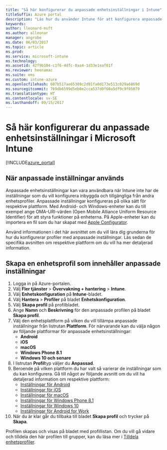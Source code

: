 ```yaml
---
title: "Så här konfigurerar du anpassade enhetsinställningar i Intune"
titleSuffix: Azure portal
description: "Läs hur du använder Intune för att konfigurera anpassade inställningar på enheter som du hanterar.”"
keywords: 
author: lleonard-msft
ms.author: alleonar
manager: angrobe
ms.date: 06/03/2017
ms.topic: article
ms.prod: 
ms.service: microsoft-intune
ms.technology: 
ms.assetid: 42f9b104-c1f6-4dfc-8aa4-1d33e1eaf61f
ms.reviewer: heenamac
ms.suite: ems
ms.custom: intune-azure
ms.openlocfilehash: 607b517ae65309c2d01fa0d173e513c029a6869d
ms.sourcegitcommit: 769db6599d5eb0e2cca537d0f60a5df9c9f05079
ms.translationtype: HT
ms.contentlocale: sv-SE
ms.lasthandoff: 09/15/2017
---
```

# <a name="how-to-configure-custom-device-settings-in-microsoft-intune"></a>Så här konfigurerar du anpassade enhetsinställningar i Microsoft Intune

[!INCLUDE[azure_portal](./includes/azure_portal.md)]

## <a name="when-to-use-custom-settings"></a>När anpassade inställningar används

Anpassade enhetsinställningar kan vara användbara när Intune inte har de inställningar som du vill konfigurera inbyggda och tillgängliga från andra enhetsprofiler.
Anpassade inställningar konfigureras på olika sätt för respektive plattform. Med Android- och Windows-enheter kan du till exempel ange OMA-URI-värden (Open Mobile Alliance Uniform Resource Identifier) för att styra funktioner på enheterna. På Apple-enheter kan du importera en fil som du har skapat med [Apple Configurator](https://itunes.apple.com/us/app/apple-configurator-2/id1037126344?mt=12).

Använd informationen i det här avsnittet om du vill lära dig grunderna för hur du konfigurerar profiler med anpassade inställningar. Läs sedan de specifika avsnitten om respektive plattform om du vill ha mer detaljerad information.

## <a name="create-a-device-profile-containing-custom-settings"></a>Skapa en enhetsprofil som innehåller anpassade inställningar

1. Logga in på Azure-portalen.
2. Välj **Fler tjänster** > **Övervakning + hantering** > **Intune**.
3. Välj **Enhetskonfiguration** på **Intune**-bladet.
2. Välj **Hantera** > **Profiler** på bladet **Enhetskonfiguration**.
3. Välj **Skapa profil** på profilbladet.
4. Ange **Namn** och **Beskrivning** för den anpassade profilen på bladet **Skapa profil**.
5. Välj den enhetsplattform på vilken du vill tillämpa anpassade inställningar från listrutan **Plattform**. För närvarande kan du välja någon av följande plattformar för anpassade enhetsinställningar:
    - **Android**
    - **iOS**
    - **macOS**
    - **Windows Phone 8.1**
    - **Windows 10 och senare**
6. I listrutan **Profil**typ väljer du **Anpassad**.
7. Beroende på vilken plattform du har valt så varierar de inställningar som du kan konfigurera. Gå till något av följande avsnitt om du vill ha detaljerad information om respektive plattform:
    - [Inställningar för Android](custom-settings-android.md)
    - [Inställningar för iOS](custom-settings-ios.md)
    - [Inställningar för macOS](custom-settings-macos.md)
    - [Inställningar för Windows Phone 8.1](custom-settings-windows-phone-8-1.md)
    - [Inställningar för Windows 10](custom-settings-windows-10.md)
    - [Inställningar för Android for Work](custom-settings-android-for-work.md)
8. När du är klar går du tillbaka till bladet **Skapa profil** och trycker på **Skapa**.

Profilen skapas och visas på bladet med profillistan.
Om du vill gå vidare och tilldela den här profilen till grupper, kan du läsa mer i [Tilldela enhetsprofiler](device-profile-assign.md).
